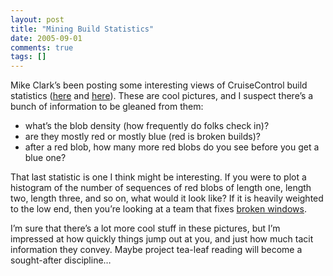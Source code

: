 ```yaml
---
layout: post
title: "Mining Build Statistics"
date: 2005-09-01
comments: true
tags: []
---
```


Mike Clark’s been posting some interesting views of CruiseControl
build statistics (<a
href="http://www.pragmaticautomation.com/cgi-bin/pragauto.cgi/Monitor/AnotherBuildFrequencyInkblot">here</a> and <a
href="http://www.pragmaticautomation.com/cgi-bin/pragauto.cgi/Monitor/WhatsYourBuildFrequency">here</a>). These
are cool pictures, and I suspect there’s a bunch of information to be
gleaned from them:

* what’s the blob density (how frequently do folks check in)?
* are they mostly red or mostly blue (red is broken builds)?
* after a red blob, how many more red blobs do you see before you get
  a blue one?

That last statistic is one I think might be interesting. If you were
to plot a histogram of the number of sequences of red blobs of length
one, length two, length three, and so on, what would it look like? If
it is heavily weighted to the low end, then you’re looking at a team
that fixes <a href="http://www.artima.com/intv/fixit.html">broken
windows</a>.


I’m sure that there’s a lot more cool stuff in these pictures, but I’m
impressed at how quickly things jump out at you, and just how much
tacit information they convey. Maybe project tea-leaf reading will
become a sought-after discipline…

